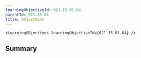 ```yaml
---
learningObjectiveId: 021.15.01.04
parentId: 021.15.01
title: Adjustment
---
```


```tsx eval
<LearningOBjectives learningObjectiveId={021.15.01.04} />
```

## Summary
